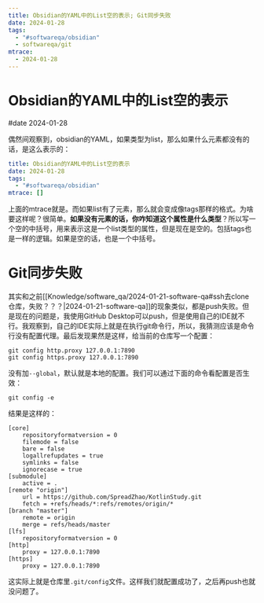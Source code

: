 ```yaml
---
title: Obsidian的YAML中的List空的表示; Git同步失败
date: 2024-01-28
tags:
  - "#softwareqa/obsidian"
  - softwareqa/git
mtrace:
  - 2024-01-28
---
```


# Obsidian的YAML中的List空的表示

#date 2024-01-28

偶然间观察到，obsidian的YAML，如果类型为list，那么如果什么元素都没有的话，是这么表示的：

```yaml
title: Obsidian的YAML中的List空的表示
date: 2024-01-28
tags:
  - "#softwareqa/obsidian"
mtrace: []
```

上面的mtrace就是。而如果list有了元素，那么就会变成像tags那样的格式。为啥要这样呢？很简单。**如果没有元素的话，你咋知道这个属性是什么类型**？所以写一个空的中括号，用来表示这是一个list类型的属性，但是现在是空的。包括tags也是一样的逻辑。如果是空的话，也是一个中括号。

# Git同步失败

其实和之前[[Knowledge/software_qa/2024-01-21-software-qa#ssh去clone仓库，失败？？？|2024-01-21-software-qa]]的现象类似，都是push失败。但是现在的问题是，我使用GitHub Desktop可以push，但是使用自己的IDE就不行。我观察到，自己的IDE实际上就是在执行git命令行，所以，我猜测应该是命令行没有配置代理。最后发现果然是这样，给当前的仓库写一个配置：

```shell
git config http.proxy 127.0.0.1:7890
git config https.proxy 127.0.0.1:7890
```

没有加`--global`，默认就是本地的配置。我们可以通过下面的命令看配置是否生效：

```shell
git config -e
```

结果是这样的：

```
[core]
	repositoryformatversion = 0
	filemode = false
	bare = false
	logallrefupdates = true
	symlinks = false
	ignorecase = true
[submodule]
	active = .
[remote "origin"]
	url = https://github.com/SpreadZhao/KotlinStudy.git
	fetch = +refs/heads/*:refs/remotes/origin/*
[branch "master"]
	remote = origin
	merge = refs/heads/master
[lfs]
	repositoryformatversion = 0
[http]
	proxy = 127.0.0.1:7890
[https]
	proxy = 127.0.0.1:7890
```

这实际上就是仓库里`.git/config`文件。这样我们就配置成功了，之后再push也就没问题了。